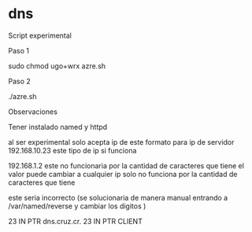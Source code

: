 # dns
Script experimental


Paso 1

sudo chmod ugo+wrx azre.sh

Paso 2  

./azre.sh

Observaciones

Tener instalado named y httpd

al ser experimental solo acepta ip de este formato para ip de servidor
192.168.10.23 este tipo de ip si funciona 

192.168.1.2 este no funcionaria por la cantidad de caracteres que tiene el valor puede cambiar a cualquier ip solo no funciona por la cantidad de caracteres que tiene 

este seria incorrecto (se solucionaria de manera manual entrando a /var/named/reverse y cambiar los digitos )





23 IN PTR  dns.cruz.cr.
23 IN PTR CLIENT 
